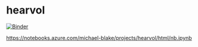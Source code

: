 # hearvol
[![Binder](https://mybinder.org/badge_logo.svg)](https://mybinder.org/v2/gh/AppTrain/hearvol/master)

https://notebooks.azure.com/michael-blake/projects/hearvol/html/nb.ipynb


